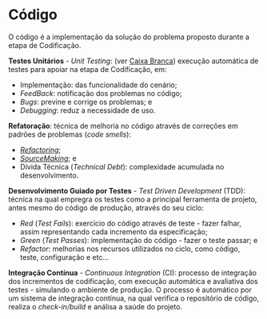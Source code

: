 # Código

O código é a implementação da solução do problema proposto durante a etapa de Codificação.

**Testes Unitários** - _Unit Testing_: \(ver [Caixa Branca](/testes/caixa_branca.md)\) execução automática de testes para apoiar na etapa de Codificação, em:

* Implementação: das funcionalidade do cenário;
* _FeedBack_: notificação dos problemas no código;
* _Bugs_: previne e corrige os problemas; e
* _Debugging_: reduz a necessidade de uso.

**Refatoração**: técnica de melhoria no código através de correções em padrões de problemas \(_code smells_\):

* _[Refactoring](http://refactoring.com)_;
* _[SourceMaking](https://sourcemaking.com)_; e
* Dívida Técnica \(_Technical Debt_\): complexidade acumulada no desenvolvimento.

**Desenvolvimento Guiado por Testes** - _Test Driven Development_ \(TDD\): técnica na qual empregra os testes como a principal ferramenta de projeto, antes mesmo do código de produção, através do seu ciclo:

* _Red_ \(_Test Fails_\): exercício do código através de teste - fazer falhar, assim representando cada incremento da especificação;
* _Green_ \(_Test Passes_\): implementação do código - fazer o teste passar; e
* _Refactor_: melhorias nos recursos utilizados no ciclo, como código, teste, configuração e etc...

**Integração Contínua** - _Continuous Integration_ \(CI\): processo de integração dos incrementos de codificação, com execução automática e avaliativa dos testes - simulando o ambiente de produção. O processo é automático por um sistema de integração contínua, na qual verifica o repositório de código, realiza o _check-in\/build_ e análisa a saúde do projeto.

